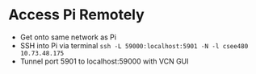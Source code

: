 # Access Pi Remotely
- Get onto same network as Pi
- SSH into Pi via terminal `ssh -L 59000:localhost:5901 -N -l csee480 10.73.48.175`
- Tunnel port 5901 to localhost:59000 with VCN GUI
